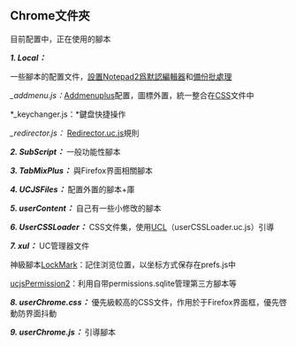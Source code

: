 Chrome文件夾
----------------
目前配置中，正在使用的腳本

***1. Local：***

 一些腳本的配置文件，[設置Notepad2爲默認編輯器][1]和[備份批處理][8]

*_addmenu.js：*[Addmenuplus][2]配置，圖標外置，統一整合在[CSS][3]文件中

*_keychanger.js：*鍵盘快捷操作

*_redirector.js：* [Redirector.uc.js][4]規則

***2. SubScript：***
一般功能性腳本

***3. TabMixPlus：***
與Firefox界面相關腳本

***4. UCJSFiles：***
配置外置的腳本+庫

***5. userContent：***
自己有一些小修攺的腳本

***6. UserCSSLoader：***
CSS文件集，使用[UCL][5]（userCSSLoader.uc.js）引導

***7. xul：***
UC管理器文件

神級腳本[LockMark][6]：記住浏览位置，以坐标方式保存在prefs.js中

[ucjsPermission2][7]：利用自带permissions.sqlite管理第三方腳本等

***8. userChrome.css：***
優先級較高的CSS文件，作用於于Firefox界面框，優先啓動防界面抖動

***9. userChrome.js：***
引導腳本

  [1]: https://github.com/dupontjoy/userChromeJS/blob/master/userContent/setRelativeEditPath.uc.js
  [2]: https://github.com/ywzhaiqi/userChromeJS/tree/master/addmenuPlus
  [3]: https://github.com/dupontjoy/userChromeJS/blob/master/UserCSSLoader/%E5%BE%AE%E8%AA%BF%E2%80%94%E2%80%94%E5%9C%96%E6%A8%99%20%E7%BE%8E%E5%8C%96.css
  [4]: https://github.com/Drager-oos/userChrome/blob/master/MainScript/Redirector.uc.js
  [5]: https://github.com/dupontjoy/userChromeJS/blob/master/UCJSFiles/UserCSSLoader_ModOos.uc.js
  [6]: https://github.com/dupontjoy/userChromeJS/blob/master/xul/localMark_0.6.1.uc.xul
  [7]: https://github.com/dupontjoy/userChrome.js-Collections-/tree/master/ucjsPermission2.uc.xul
  [8]: https://github.com/dupontjoy/userChromeJS/tree/master/Local/BackupProfiles